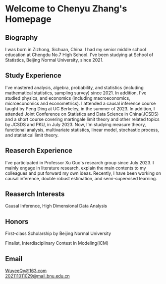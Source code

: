 # Welcome to Chenyu Zhang's Homepage

## Biography

I was born in Zizhong, Sichuan, China. I had my senior middle school education at Chengdu No.7 High School. I've been studying at School of Statistics, Beijing Normal University, since 2021.

## Study Experience

I've mastered analysis, algebra, probability, and statistics (including mathematical statistics, sampling survey) since 2021. In addition, I've studied physics, and economics (including macroeconomics, microeconomics and econometrics). I attended a causal inference course taught by Peng Ding at UC Berkeley, in the summer of 2023. In addition, I attended Joint Conference on Statistics and Data Science in China(JCSDS) and a short course covering martingale limit theory and other related topics by JCSDS and PKU, in July 2023. Now, I'm studying measure theory, functional analysis, multivariate statistics, linear model, stochastic process, and statistical limit theory.

## Reaserch Experience

I've participated in Professor Xu Guo's research group since July 2023. I mainly engage in literature research, explain the main contents to my colleagues and put forward my own ideas. Recently, I have been working on causal inference, double robust estimation, and semi-supervised learning.

## Reaserch Interests

Causal Inference, High Dimensional Data Analysis

## Honors

First-class Scholarship by Beijing Normal University

Finalist, Interdisciplinary Contest In Modeling(ICM)

## Email

[WuyeeQy@163.com](mailto:WuyeeQy@163.com)\
[202111011029@mail.bnu.edu.cn](mailto:202111011029@mail.bnu.edu.cn)
